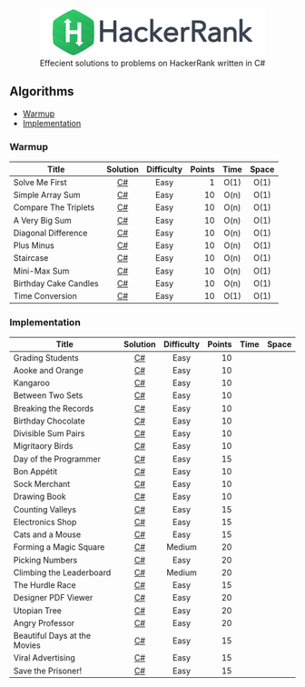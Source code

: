 <p align="center">
    <a href="https://www.hackerrank.com/nemrud_demir">
        <img height=85 src="./Resources/hackerrank_logo.svg">
    </a>
    <br>
    Effecient solutions to problems on HackerRank written in C#
</p>

## Algorithms
* [Warmup](#Warmup)
* [Implementation](#Implementation)

### Warmup
| Title             | Solution  | Difficulty                    | Points| Time  | Space
|-------------------|:---------:|:-----------------------------:|------:|:-----:|:-:
Solve Me First      |[C#]()|Easy | 1     | O(1)  | O(1)
Simple Array Sum    |[C#]()|Easy | 10    | O(n)  | O(1)
Compare The Triplets|[C#]()|Easy | 10    | O(n)  | O(1)
A Very Big Sum      |[C#]()|Easy | 10    | O(n)  | O(1)
Diagonal Difference |[C#]()|Easy | 10    | O(n)  | O(1)
Plus Minus          |[C#]()|Easy | 10    | O(n)  | O(1)
Staircase           |[C#]()|Easy | 10    | O(n)  | O(1)
Mini-Max Sum        |[C#]()|Easy | 10    | O(n)  | O(1)
Birthday Cake Candles|[C#]()|Easy| 10    | O(n)  | O(1)
Time Conversion     |[C#]()|Easy | 10    | O(1)  | O(1)

### Implementation

| Title             | Solution  | Difficulty                    | Points| Time  | Space
|-------------------|:---------:|:-----------------------------:|------:|:-----:|:-:
Grading Students    |[C#]()|Easy | 10    |   |
Aooke and Orange    |[C#]()|Easy | 10    |   |
Kangaroo            |[C#]()|Easy | 10    |   |
Between Two Sets    |[C#]()|Easy | 10    |   |
Breaking the Records|[C#]()|Easy | 10    |   |
Birthday Chocolate  |[C#]()|Easy | 10    |   |
Divisible Sum Pairs |[C#]()|Easy | 10    |   |
Migritaory Birds    |[C#]()|Easy | 10    |   |
Day of the Programmer|[C#]()|Easy | 15    |   |
Bon Appétit         |[C#]()|Easy | 10    |   |
Sock Merchant       |[C#]()|Easy | 10    |   |
Drawing Book        |[C#]()|Easy | 10    |   |
Counting Valleys    |[C#]()|Easy | 15    |   |
Electronics Shop    |[C#]()|Easy | 15    |   |
Cats and a Mouse    |[C#]()|Easy | 15    |   |
Forming a Magic Square|[C#]()|Medium| 20 |   |
Picking Numbers     |[C#]()|Easy | 20    |   |
Climbing the Leaderboard|[C#]()|Medium| 20 |   |
The Hurdle Race     |[C#]()|Easy | 15    |   |
Designer PDF Viewer |[C#]()|Easy | 20    |   |
Utopian Tree        |[C#]()|Easy | 20    |   |
Angry Professor     |[C#]()|Easy | 20    |   |
Beautiful Days at the Movies|[C#]()|Easy | 15    |   |
Viral Advertising   |[C#]()|Easy | 15    |   |
Save the Prisoner!  |[C#]()|Easy | 15    |   |